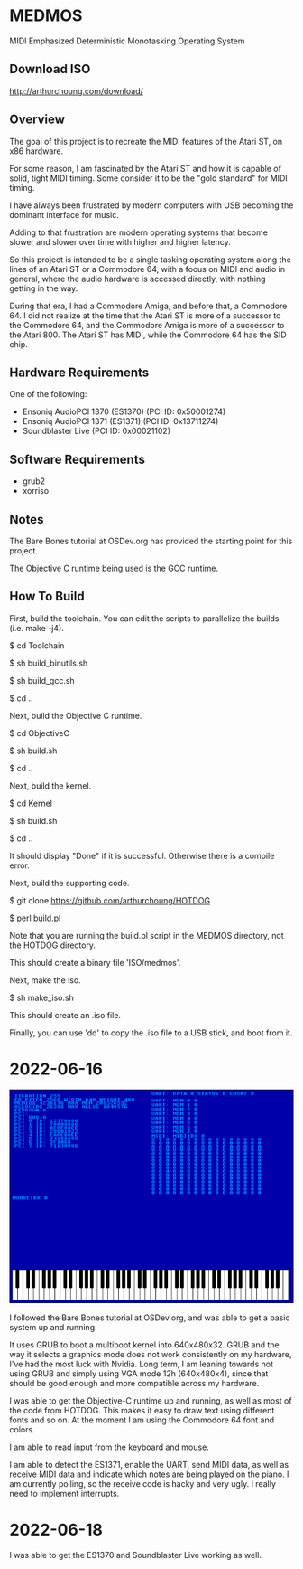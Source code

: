 # MEDMOS

MIDI Emphasized Deterministic Monotasking Operating System

## Download ISO

http://arthurchoung.com/download/

## Overview

The goal of this project is to recreate the MIDI features of the Atari ST, on x86 hardware.

For some reason, I am fascinated by the Atari ST and how it is capable of solid, tight MIDI timing.
Some consider it to be the "gold standard" for MIDI timing.

I have always been frustrated by modern computers with USB becoming the dominant interface for music.

Adding to that frustration are modern operating systems that become slower and slower over time with
higher and higher latency.

So this project is intended to be a single tasking operating system along the lines of an Atari ST
or a Commodore 64, with a focus on MIDI and audio in general, where the audio hardware is accessed
directly, with nothing getting in the way.

During that era, I had a Commodore Amiga, and before that, a Commodore 64. I did not realize at the
time that the Atari ST is more of a successor to the Commodore 64, and the Commodore Amiga is more
of a successor to the Atari 800. The Atari ST has MIDI, while the Commodore 64 has the SID chip.

## Hardware Requirements

One of the following:

* Ensoniq AudioPCI 1370 (ES1370) (PCI ID: 0x50001274)
* Ensoniq AudioPCI 1371 (ES1371) (PCI ID: 0x13711274)
* Soundblaster Live (PCI ID: 0x00021102)

## Software Requirements

* grub2
* xorriso

## Notes

The Bare Bones tutorial at OSDev.org has provided the starting point for this project.

The Objective C runtime being used is the GCC runtime.

## How To Build

First, build the toolchain. You can edit the scripts to parallelize the builds (i.e. make -j4).

$ cd Toolchain

$ sh build_binutils.sh

$ sh build_gcc.sh

$ cd ..

Next, build the Objective C runtime.

$ cd ObjectiveC

$ sh build.sh

$ cd ..

Next, build the kernel.

$ cd Kernel

$ sh build.sh

$ cd ..

It should display "Done" if it is successful. Otherwise there is a compile error.

Next, build the supporting code.

$ git clone https://github.com/arthurchoung/HOTDOG

$ perl build.pl

Note that you are running the build.pl script in the MEDMOS directory, not the HOTDOG directory.

This should create a binary file 'ISO/medmos'.

Next, make the iso.

$ sh make_iso.sh

This should create an .iso file.

Finally, you can use 'dd' to copy the .iso file to a USB stick, and boot from it.

# 2022-06-16

![Screenshot 2022-06-16](Screenshots/medmos-20220616.png)

I followed the Bare Bones tutorial at OSDev.org, and was able to get a basic system up and running.

It uses GRUB to boot a multiboot kernel into 640x480x32. GRUB and the way it selects a graphics mode
does not work consistently on my hardware, I've had the most luck with Nvidia. Long term, I am leaning
towards not using GRUB and simply using VGA mode 12h (640x480x4), since that should be good enough and
more compatible across my hardware.

I was able to get the Objective-C runtime up and running, as well as most of the code from HOTDOG.
This makes it easy to draw text using different fonts and so on. At the moment I am using the
Commodore 64 font and colors.

I am able to read input from the keyboard and mouse.

I am able to detect the ES1371, enable the UART, send MIDI data, as well as receive MIDI data and
indicate which notes are being played on the piano. I am currently polling, so the receive code is
hacky and very ugly. I really need to implement interrupts.

# 2022-06-18

I was able to get the ES1370 and Soundblaster Live working as well.

